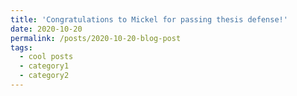 ```yaml
---
title: 'Congratulations to Mickel for passing thesis defense!'
date: 2020-10-20
permalink: /posts/2020-10-20-blog-post
tags:
  - cool posts
  - category1
  - category2
---
```

